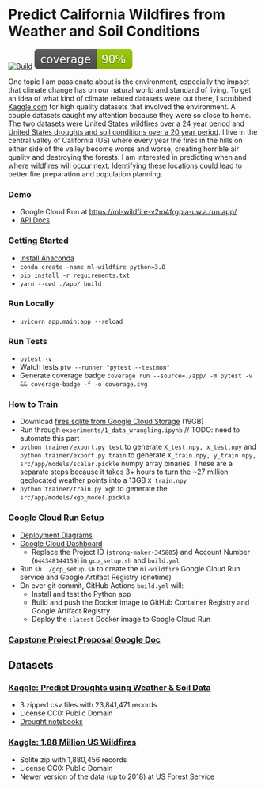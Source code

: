 # Predict California Wildfires from Weather and Soil Conditions

[![Build](https://github.com/eerichmond/ml-wildfire-prediction/actions/workflows/build.yml/badge.svg?branch=main)](https://github.com/eerichmond/ml-wildfire-prediction/actions/workflows/build.yml)
![coverage badge](./coverage.svg)

One topic I am passionate about is the environment, especially the impact that climate change has on our natural world and standard of living. To get an idea of what kind of climate related datasets were out there, I scrubbed [Kaggle.com](Kaggle.com) for high quality datasets that involved the environment. A couple datasets caught my attention because they were so close to home. The two datasets were [United States wildfires over a 24 year period](https://www.kaggle.com/datasets/rtatman/188-million-us-wildfires) and [United States droughts and soil conditions over a 20 year period](https://www.kaggle.com/datasets/cdminix/us-drought-meteorological-data). I live in the central valley of California (US) where every year the fires in the hills on either side of the valley become worse and worse, creating horrible air quality and destroying the forests. I am interested in predicting when and where wildfires will occur next. Identifying these locations could lead to better fire preparation and population planning.

### Demo

- Google Cloud Run at https://ml-wildfire-v2m4frgpla-uw.a.run.app/
- [API Docs](https://ml-wildfire-v2m4frgpla-uw.a.run.app/docs)

### Getting Started

- [Install Anaconda](https://docs.anaconda.com/anaconda/install/)
- `conda create -name ml-wildfire python=3.8`
- `pip install -r requirements.txt`
- `yarn --cwd ./app/ build`

### Run Locally

- `uvicorn app.main:app --reload`

### Run Tests

- `pytest -v`
- Watch tests `ptw --runner "pytest --testmon"`
- Generate coverage badge `coverage run --source=./app/ -m pytest -v && coverage-badge -f -o coverage.svg`

### How to Train

- Download [fires.sqlite from Google Cloud Storage](https://storage.googleapis.com/eer-wildfires/fires.sqlite) (19GB)
- Run through `experiments/1_data_wrangling.ipynb` // TODO: need to automate this part
- `python trainer/export.py test` to generate `X_test.npy, x_test.npy` and
  `python trainer/export.py train` to generate `X_train.npy, y_train.npy, src/app/models/scalar.pickle` numpy
  array binaries. These are a separate steps because it takes 3+ hours to turn the ~27 million
  geolocated weather points into a 13GB `X_train.npy`
- `python trainer/train.py xgb` to generate the `src/app/models/xgb_model.pickle`

### Google Cloud Run Setup

- [Deployment Diagrams](https://docs.google.com/document/d/1XApYnanNj7glBL0Cuacg09lvcSD3Uhkhly44ez15XmU/edit?usp=sharing)
- [Google Cloud Dashboard](https://console.cloud.google.com/home/dashboard)
  - Replace the Project ID (`strong-maker-345805`) and Account Number (`644348144159`) in `gcp_setup.sh` and `build.yml`
- Run `sh ./gcp_setup.sh` to create the `ml-wildfire` Google Cloud Run service and Google Artifact Registry (onetime)
- On ever git commit, GitHub Actions `build.yml` will:
  - Install and test the Python app
  - Build and push the Docker image to GitHub Container Registry and Google Artifact Registry
  - Deploy the `:latest` Docker image to Google Cloud Run

### [Capstone Project Proposal Google Doc](https://docs.google.com/document/d/1jK7I5DkK1wicWTT9E59OClmK7noie6oWeQ8o-KBUqVo/edit#)

## Datasets

### [Kaggle: Predict Droughts using Weather & Soil Data](https://www.kaggle.com/datasets/cdminix/us-drought-meteorological-data)

- 3 zipped csv files with 23,841,471 records
- License CC0: Public Domain
- [Drought notebooks](https://github.com/MiniXC/droughted_scripts)

### [Kaggle: 1.88 Million US Wildfires](https://www.kaggle.com/datasets/rtatman/188-million-us-wildfires)

- Sqlite zip with 1,880,456 records
- License CC0: Public Domain
- Newer version of the data (up to 2018) at [US Forest Service](https://www.fs.usda.gov/rds/archive/Catalog/RDS-2013-0009.5)
